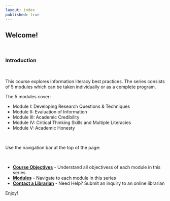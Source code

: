 ```yaml
---
layout: index
published: true
---
```


<h2>Welcome!</h2>
<br> 
<h3>Introduction</h3>
<br> 

This course explores information literacy best practices.  The series consists of 5 modules which can be taken individually or as a complete program.
<br> 

The 5 modules cover: 
<br> 

* Module I: Developing Research Questions & Techniques
* Module II: Evaluation of Information
* Module III: Academic Credibility
* Module IV: Critical Thinking Skills and Multiple Literacies
* Module V: Academic Honesty
<br> 
<p>Use the navigation bar at the top of the page:<p/>
<br>


* **[Course Objectives](/modules/setup/getting-started/)** - Understand all objectivess of each module in this series
* **[Modules](/modules/content/markdown-and-media)** -  Navigate to each module in this series
* **[Contact a Librarian](/modules/customize/favicon)** - Need Help? Submit an inquiry to an online librarian 

Enjoy!
